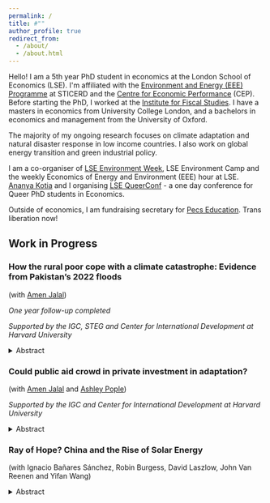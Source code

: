 ```yaml
---
permalink: /
title: #""
author_profile: true
redirect_from: 
  - /about/
  - /about.html
---
```


Hello! I am a 5th year PhD student in economics at the London School of Economics (LSE). I'm affiliated with the [Environment and Energy (EEE) Programme](https://sticerd.lse.ac.uk/_new/our-work/economics-of-environment-and-energy/) at STICERD and the [Centre for Economic Performance](https://cep.lse.ac.uk/_new/people/person.asp?id=11236#:~:text=Pol%20Simpson%20is%20a%20PhD,the%20Institute%20for%20Fiscal%20Studies.) (CEP). Before starting the PhD, I worked at the [Institute for Fiscal Studies](https://ifs.org.uk). I have a masters in economics from University College London, and a bachelors in economics and management from the University of Oxford. 

The majority of my ongoing research focuses on climate adaptation and natural disaster response in low income countries. I also work on global energy transition and green industrial policy. 

I am a co-organiser of [LSE Environment Week](https://www.lse-environment-week.com), LSE Environment Camp and the weekly Economics of Energy and Environment (EEE) hour at LSE. [Ananya Kotia](https://ananyakotia.com) and I organising [LSE QueerConf](https://www.lsequeerconf.com) - a one day conference for Queer PhD students in Economics. 

Outside of economics, I am fundraising secretary for [Pecs Education](https://pecseducation.com). Trans liberation now!  

## Work in Progress 

### How the rural poor cope with a climate catastrophe: Evidence from Pakistan’s 2022 floods

(with [Amen Jalal](https://amenjalal.com))

_One year follow-up completed_

_Supported by the IGC, STEG and Center for International Development at Harvard University_

<details>
  <summary>Abstract</summary>
Extreme weather events are increasingly common as a result of climate change. Yet little is known about how exceptional climate shocks affect the lives of those most vulnerable to them, or about the barriers they face to moving out of harm's way. In this project, we study the effects of the 2022 flooding in Pakistan, which has affected 33 million households and left one third of the country under water. We leverage pre- and post-flood panel data on a random sample of 5,000 low-income, rural households across 6 districts of Sindh, who vary in their local exposure to the 2022 floods. We study (i) how floods impact these households, (ii) what decisions they make to cope with the immediate consequences of this shock, and (iii) what forces shape their forward-looking adaptation decisions. We exploit plausibly random local variation in flood water inundation – i.e., precipitation interacted with topography – conditional on historical likelihood of inundation and district fixed effects. Our outcomes include flood damages (e.g. loss of income or assets, health impacts, and disruption of social networks and trade), coping strategies (e.g. drawdown of savings, sale of assets, new loans, increased labour supply, changes to educational or nuturitional investments) and adaptation (e.g. diversification of networks or assets, and migration).
</details>

### Could public aid crowd in private investment in adaptation? 

(with [Amen Jalal](https://amenjalal.com) and [Ashley Pople](https://www.ashleypople.com))

_Supported by the IGC and Center for International Development at Harvard University_

<details>
  <summary>Abstract</summary>
When natural disasters strike, many governments compensate for damages. Theory suggests this may create moral hazard, increasing the aggregate costs of disasters. Does this prediction apply in the presence of missing markets and non-homothetic preferences? In this project, we will develop a model of household adaptation and government aid with these features. We also use two experiments - a randomized public works program, and a survey experiment - to study the impact of (i) receiving aid (ii) expectation of future aid, on households’ private investment, adaptation, and beliefs.
</details>

### Ray of Hope? China and the Rise of Solar Energy

(with Ignacio Bañares Sánchez, Robin Burgess, David Laszlow, John Van Reenen and Yifan Wang) 

<details>
  <summary>Abstract</summary>
The rapid decline in the global cost of solar panels from the early 2000s coincided with China's growing dominance in solar photovoltaics (PV) and its adoption of green industrial policies. We evaluate the effectiveness of local, city-level policies to encourage growth and innovation in the Chinese solar industry. Using new data on solar subsidy policies, patenting, production and trade and a synthetic-difference-in-differences approach, we show that production subsidies caused large increases in solar PV output, innovation and productivity. Cities combining production subsidies with R&D support had an even larger impact. We can reject negative spillovers to other cities, finding that business stealing effects are outweighted by knowledge spillovers. Although demand subsidies targeted at solar generation reduced pollution, they had little impact on local solar output and innovation, as additional demand was largely met by supply from other Chinese cities. We interpret these results through the lens of a quantified general equilibrium model with heterogeneous manufacturers, intra-national and international trade costs, and endogenous choices of R&D, entry/exit and trade. Our results suggest substantial benefits to China from its solar policy, even abstracting from the climate change externality. We draw implications for green industrial policies in other countries, suggesting such interventions can foster growth in clean energy. 
</details>


